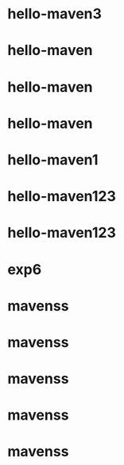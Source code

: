 # hello-maven3
# hello-maven
# hello-maven
# hello-maven
# hello-maven1
# hello-maven123
# hello-maven123
# exp6
# mavenss
# mavenss
# mavenss
# mavenss
# mavenss
